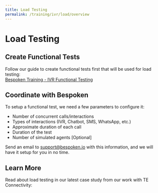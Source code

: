 ```yaml
---
title: Load Testing
permalink: /training/ivr/load/overview
---
```

# Load Testing
## Create Functional Tests
Follow our guide to create functional tests first that will be used for load testing:  
[Bespoken Training - IVR Functional Testing](/training/ivr/functional/overview.md)

## Coordinate with Bespoken
To setup a functional test, we need a few parameters to configure it:
* Number of concurrent calls/interactions
* Types of interactions (IVR, Chatbot, SMS, WhatsApp, etc.)
* Approximate duration of each call
* Duration of the test
* Number of simulated agents [Optional]

Send an email to [support@bespoken.io](mailto:support@bespoken.io) with this information, and we will have it setup for you in no time.

## Learn More
Read about load testing in our latest case study from our work with TE Connectivity:
